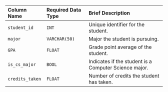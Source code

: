 | Column Name | Required Data Type | Brief Description |
| :--- | :--- | :--- |
| `student_id` | `INT` | Unique identifier for the student. |
| `major` | `VARCHAR(50)` | Major the student is pursuing. |
| `GPA` | `FLOAT` | Grade point average of the student. |
| `is_cs_major` | `BOOL` | Indicates if the student is a Computer Science major. |
| `credits_taken` | `FLOAT` | Number of credits the student has taken. |
